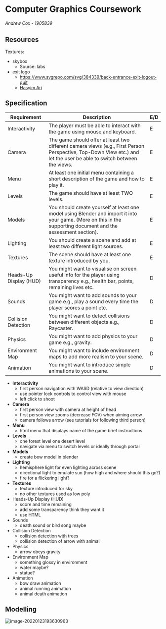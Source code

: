 # Computer Graphics Coursework
###### Andrew Cox - 1905839

## Resources

Textures:
- skybox
  - Source: labs
- exit logo
  - https://www.svgrepo.com/svg/384339/back-entrance-exit-logout-quit
  - [Hasyim Ari](https://www.behance.net/_hasyimasari/)


## Specification

| Requirement            | Description                                                  | E/D  |
| ---------------------- | ------------------------------------------------------------ | ---- |
| Interactivity          | The player must be able to interact with the game using mouse and  keyboard. | E    |
| Camera                 | The game should offer at least two different camera views (e.g., First  Person Perspective, Top-Down View etc.) and let the user be able to switch  between the views. | E    |
| Menu                   | At least one initial menu containing a short description of the game and  how to play it. | E    |
| Levels                 | The game should have at least TWO levels.                    | E    |
| Models                 | You should create yourself at least one model using Blender and import it  into your game. (More on this in the supporting document and the assessment  section). | E    |
| Lighting               | You should create a scene and add at least two different light sources. | E    |
| Textures               | The scene should have at least one texture introduced by you. | E    |
| Heads-Up Display (HUD) | You might want to visualise on screen useful info for the player using  transparency e.g., health bar, points, remaining lives etc. | D    |
| Sounds                 | You might want to add sounds to your game e.g., play a sound every time  the player scores a point etc. | D    |
| Collision Detection    | You might want to detect collisions between different objects e.g.,  Raycaster. | D    |
| Physics                | You might want to add physics to your game e.g., gravity.    | D    |
| Environment Map        | You might want to include environment maps to add more realism to your  scene. | D    |
| Animation              | You might want to introduce simple animations to your scene. | D    |

- **Interactivity**
  - first person navigation with WASD (relative to view direction)
  - use pointer lock controls to control view with mouse
  - left click to shoot
- **Camera**
  - first person view with camera at height of head
  - first person view zooms (decrease FOV) when aiming arrow
  - camera follows arrow (see tutorials for following third person)
- **Menu**
  - html menu that displays name of the game brief instructions
- **Levels**
  - one forest level one desert level
  - navigate via menu to switch levels or ideally through portal
- **Models**
  - create bow model in blender
- **Lighting**
  - hemisphere light for even lighting across scene
  - directional light to emulate sun (how high and where should this go?)
  - fire for a flickering light?
- **Textures**
  - texture introduced for sky
  - no other textures used as low poly
- Heads-Up Display (HUD) 
  - score and time remaining
  - add some transparency think they want it
  - use HTML
- Sounds
  - death sound or bird song maybe
- Collision Detection
  - collision detection with trees
  - collision detection of arrow with animal
- Physics
  - arrow obeys gravity
- Environment Map
  - something glossy in environment
  - water maybe?
  - statue?
- Animation
  - bow draw animation
  - animal running animation
  - animal death animation

## Modelling

![image-20220123193630963](C:\Users\valsp\source\repos\cs324-cw\images\image-20220123193630963.png)